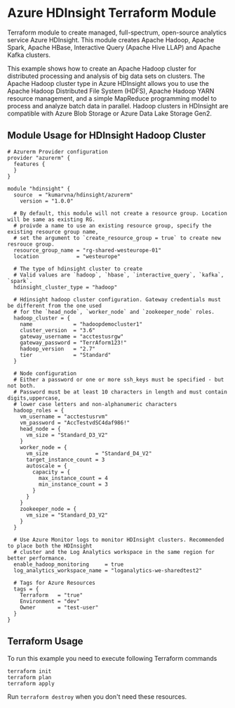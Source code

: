 # Azure HDInsight Terraform Module

Terraform module to create managed, full-spectrum, open-source analytics service Azure HDInsight. This module creates Apache Hadoop, Apache Spark, Apache HBase, Interactive Query (Apache Hive LLAP) and Apache Kafka clusters.

This example shows how to create an Apache Hadoop cluster for distributed processing and analysis of big data sets on clusters. The Apache Hadoop cluster type in Azure HDInsight allows you to use the Apache Hadoop Distributed File System (HDFS), Apache Hadoop YARN resource management, and a simple MapReduce programming model to process and analyze batch data in parallel. Hadoop clusters in HDInsight are compatible with Azure Blob Storage or Azure Data Lake Storage Gen2.

## Module Usage for HDInsight Hadoop Cluster

```hcl
# Azurerm Provider configuration
provider "azurerm" {
  features {
  }
}

module "hdinsight" {
  source  = "kumarvna/hdinsight/azurerm"
    version = "1.0.0"

  # By default, this module will not create a resource group. Location will be same as existing RG.
  # proivde a name to use an existing resource group, specify the existing resource group name, 
  # set the argument to `create_resource_group = true` to create new resrouce group.
  resource_group_name = "rg-shared-westeurope-01"
  location            = "westeurope"

  # The type of hdinsight cluster to create 
  # Valid values are `hadoop`, `hbase`, `interactive_query`, `kafka`, `spark`.
  hdinsight_cluster_type = "hadoop"

  # Hdinsight hadoop cluster configuration. Gateway credentials must be different from the one used 
  # for the `head_node`, `worker_node` and `zookeeper_node` roles.
  hadoop_cluster = {
    name             = "hadoopdemocluster1"
    cluster_version  = "3.6"
    gateway_username = "acctestusrgw"
    gateway_password = "TerrAform123!"
    hadoop_version   = "2.7"
    tier             = "Standard"
  }

  # Node configuration
  # Either a password or one or more ssh_keys must be specified - but not both.
  # Password must be at least 10 characters in length and must contain digits,uppercase, 
  # lower case letters and non-alphanumeric characters 
  hadoop_roles = {
    vm_username = "acctestusrvm"
    vm_password = "AccTestvdSC4daf986!"
    head_node = {
      vm_size = "Standard_D3_V2"
    }
    worker_node = {
      vm_size               = "Standard_D4_V2"
      target_instance_count = 3
      autoscale = {
        capacity = {
          max_instance_count = 4
          min_instance_count = 3
        }
      }
    }
    zookeeper_node = {
      vm_size = "Standard_D3_V2"
    }
  }

  # Use Azure Monitor logs to monitor HDInsight clusters. Recommended to place both the HDInsight 
  # cluster and the Log Analytics workspace in the same region for better performance.
  enable_hadoop_monitoring     = true
  log_analytics_workspace_name = "loganalytics-we-sharedtest2"

  # Tags for Azure Resources
  tags = {
    Terraform   = "true"
    Environment = "dev"
    Owner       = "test-user"
  }
}
```

## Terraform Usage

To run this example you need to execute following Terraform commands

```hcl
terraform init
terraform plan
terraform apply
```

Run `terraform destroy` when you don't need these resources.
